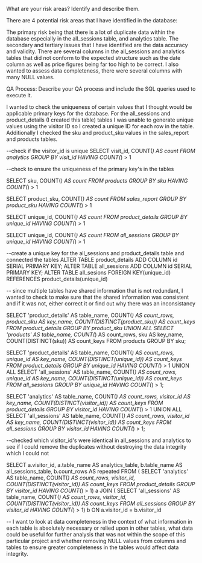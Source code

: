 What are your risk areas? Identify and describe them.

There are 4 potential risk areas that I have identified in the database:

The primary risk being that there is a lot of duplicate data within the database especially in the all_sessions table, and analytics table. The secondary and tertiary issues that I have identified are the data accuracy and validity. There are several columns in the all_sessions and analytics tables that did not conform to the expected structure such as the date column as well as price figures being far too high to be correct. I also wanted to assess data completeness, there were several columns with many NULL values. 



QA Process:
Describe your QA process and include the SQL queries used to execute it.

I wanted to check the uniqueness of certain values that I thought would be applicable primary keys for the database. 
For the all_sessions and product_details (I created this table) tables I was unable to generate unique values using the visitor ID so I created a unique ID for each row in the table. Additionally I checked the sku and product_sku values in the sales_report and products tables. 

--check if the visitor_id is unique
SELECT visit_id, COUNT(*) AS count 
FROM analytics 
GROUP BY visit_id
HAVING COUNT(*) > 1

--check to ensure the uniqueness of the primary key's in the tables

SELECT sku, COUNT(*) AS count 
FROM products
GROUP BY sku
HAVING COUNT(*) > 1

SELECT product_sku, COUNT(*) AS count 
FROM sales_report
GROUP BY product_sku
HAVING COUNT(*) > 1

SELECT unique_id, COUNT(*) AS count 
FROM product_details
GROUP BY unique_id
HAVING COUNT(*) > 1

SELECT unique_id, COUNT(*) AS count 
FROM all_sessions
GROUP BY unique_id
HAVING COUNT(*) > 1

--create a unique key for the all_sessions and product_details table and connected the tables 
ALTER TABLE product_details ADD COLUMN id SERIAL PRIMARY KEY;
ALTER TABLE all_sessions ADD COLUMN id SERIAL PRIMARY KEY;
ALTER TABLE all_sesions FOREIGN KEY(unique_id) REFERENCES product_details(unique_id)

-- since multiple tables have shared information that is not redundant, I wanted to check to make sure that the shared information was consistent and if it was not, either correct it or find out why there was an inconsistancy

SELECT 'product_details' AS table_name,
	   COUNT(*) AS count_rows, 
	   product_sku AS key_name,
	   COUNT(DISTINCT(product_sku)) AS count_keys
FROM product_details
GROUP BY product_sku
UNION ALL
SELECT 'products' AS table_name,
	   COUNT(*) AS count_rows, 
	   sku AS key_name,
	   COUNT(DISTINCT(sku)) AS count_keys
FROM products
GROUP BY sku;


SELECT 'product_details' AS table_name,
	   COUNT(*) AS count_rows, 
	   unique_id AS key_name,
	   COUNT(DISTINCT(unique_id)) AS count_keys
FROM product_details
GROUP BY unique_id
HAVING COUNT(*) > 1
UNION ALL
SELECT 'all_sessions' AS table_name,
	   COUNT(*) AS count_rows, 
	   unique_id AS key_name,
	   COUNT(DISTINCT(unique_id)) AS count_keys
FROM all_sessions
GROUP BY unique_id
HAVING COUNT(*) > 1;


SELECT 'analytics' AS table_name,
	   COUNT(*) AS count_rows, 
	   visitor_id AS key_name,
	   COUNT(DISTINCT(visitor_id)) AS count_keys
FROM product_details
GROUP BY visitor_id
HAVING COUNT(*) > 1
UNION ALL
SELECT 'all_sessions' AS table_name,
	   COUNT(*) AS count_rows, 
	   visitor_id AS key_name,
	   COUNT(DISTINCT(visitor_id)) AS count_keys
FROM all_sessions
GROUP BY visitor_id
HAVING COUNT(*) > 1;

--checked which visitor_id's were identical in all_sessions and analytics to see if I could remove the duplicates without destroying the data integrity which I could not

SELECT a.visitor_id, a.table_name AS analytics_table, b.table_name AS all_sessions_table, b.count_rows AS repeated
	FROM (
		SELECT 'analytics' AS table_name,
			   COUNT(*) AS count_rows, 
			   visitor_id,
			   COUNT(DISTINCT(visitor_id)) AS count_keys
		FROM product_details
		GROUP BY visitor_id
		HAVING COUNT(*) > 1) a
	JOIN (
		SELECT 'all_sessions' AS table_name,
			   COUNT(*) AS count_rows, 
			   visitor_id,
			   COUNT(DISTINCT(visitor_id)) AS count_keys
		FROM all_sessions
		GROUP BY visitor_id
		HAVING COUNT(*) > 1) b
	ON a.visitor_id = b.visitor_id
  
  -- I want to look at data completeness in the context of what information in each table is absolutely necessary or relied upon in other tables, what data could be useful for further analysis that was not within the scope of this particular project and whether removing NULL values from columns and tables to ensure greater completeness in the tables would affect data integrity. 
  
  




